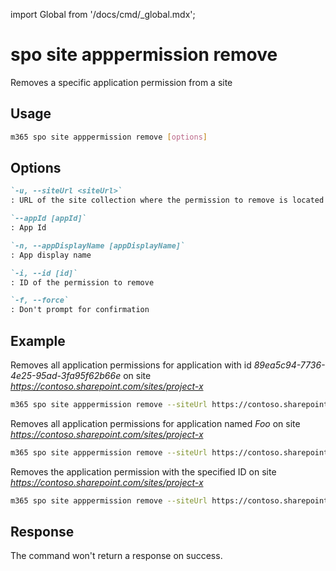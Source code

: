 <!-- DISCLAIMER: All secrets, passwords, and sensitive values in this document are examples only and not real credentials. -->
import Global from '/docs/cmd/_global.mdx';

# spo site apppermission remove

Removes a specific application permission from a site

## Usage

```sh
m365 spo site apppermission remove [options]
```

## Options

```md definition-list
`-u, --siteUrl <siteUrl>`
: URL of the site collection where the permission to remove is located

`--appId [appId]`
: App Id

`-n, --appDisplayName [appDisplayName]`
: App display name

`-i, --id [id]`
: ID of the permission to remove

`-f, --force`
: Don't prompt for confirmation
```

<Global />

## Example

Removes all application permissions for application with id _89ea5c94-7736-4e25-95ad-3fa95f62b66e_ on site _https://contoso.sharepoint.com/sites/project-x_

```sh
m365 spo site apppermission remove --siteUrl https://contoso.sharepoint.com/sites/project-x --appId 89ea5c94-7736-4e25-95ad-3fa95f62b66e
```

Removes all application permissions for application named _Foo_ on site _https://contoso.sharepoint.com/sites/project-x_

```sh
m365 spo site apppermission remove --siteUrl https://contoso.sharepoint.com/sites/project-x --appDisplayName Foo
```

Removes the application permission with the specified ID on site _https://contoso.sharepoint.com/sites/project-x_

```sh
m365 spo site apppermission remove --siteUrl https://contoso.sharepoint.com/sites/project-x --id EXAMPLE_SECRET_VALUE_PLACEHOLDER
```

## Response

The command won't return a response on success.
